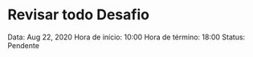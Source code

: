 # Revisar todo Desafio

Data: Aug 22, 2020
Hora de início: 10:00
Hora de término: 18:00
Status: Pendente
